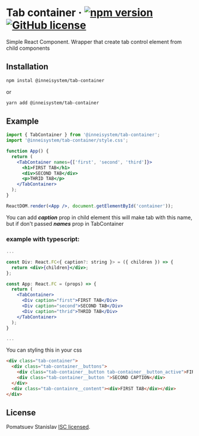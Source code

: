 # Tab container &middot; [![npm version](https://badge.fury.io/js/%40inneisystem%2Ftab-container.svg)](https://badge.fury.io/js/%40inneisystem%2Ftab-container) [![GitHub license](https://img.shields.io/github/license/pomatsuev/tab-container)](https://github.com/pomatsuev/tab-container/blob/master/license.md)

Simple React Component. Wrapper that create tab control element from child components

## Installation

```bash
npm instal @inneisystem/tab-container
```

or

```bash
yarn add @inneisystem/tab-container
```

## Example

```jsx
import { TabContainer } from '@inneisystem/tab-container';
import '@inneisystem/tab-container/style.css';

function App() {
  return (
    <TabContainer names={['first', 'second', 'third']}>
      <h1>FIRST TAB</h1>
      <div>SECOND TAB</div>
      <p>THRID TAB</p>
    </TabContainer>
  );
}

ReactDOM.render(<App />, document.getElementById('container'));
```

You can add **_caption_** prop in child element this will make tab with this name, but if don't passed **_names_** prop in TabContainer

### example with typescript:

```jsx
...

const Div: React.FC<{ caption?: string }> = ({ children }) => {
  return <div>{children}</div>;
};

const App: React.FC = (props) => {
  return (
    <TabContainer>
      <Div caption="first">FIRST TAB</Div>
      <Div caption="second">SECOND TAB</Div>
      <Div caption="thrid">THRID TAB</Div>
    </TabContainer>
  );
}

...
```

You can styling this in your css

```html
<div class="tab-container">
  <div class="tab-container__buttons">
    <div class="tab-container__button tab-container__button_active">FIRST CAPTION</div>
    <div class="tab-container__button ">SECOND CAPTION</div>
  </div>
  <div class="tab-containre__content"><div>FIRST TAB</div></div>
</div>
```

## License

Pomatsuev Stanislav [ISC licensed](./license.md).
